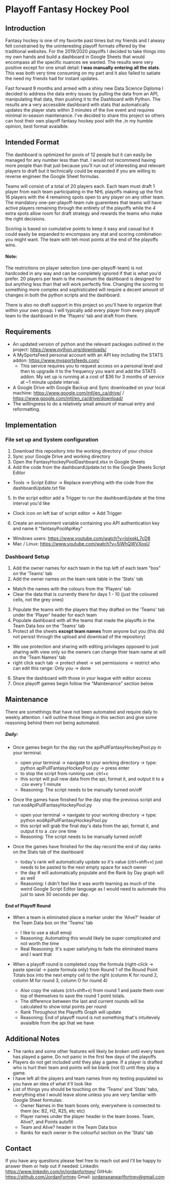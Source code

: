 # Playoff Fantasy Hockey Pool

## Introduction

Fantasy hockey is one of my favorite past times but my friends and I alwasy felt constrained by the uninteresting playoff formats offered by the traditional websites. For the 2019/2020 playoffs I decided to take things into my own hands and build a dashboard in Google Sheets that would encompass all the specific nuances we wanted. The results were very positive except for one small detail: **I was manually entering all the stats**. This was both very time consuming on my part and it also failed to satiate the need my friends had for instant updates.

Fast forward 9 months and armed with a shiny new Data Science Diploma I decided to address the data entry issues by pulling the data from an API, manipulating that data, then pushing it to the Dashboard with Python. The results are a very accessible dashboard with stats that automatically updates the player stats within 3 minutes of the live event and requires minimal in-season maintenance. I've decided to share this project so others can host their own playoff fantasy hockey pool with the ,in my humble opinion, best format avaialble. 

## Intended Format

The dashboard is optimized for pools of 12 people but it can easily be managed for any number less than that. I would not recommend having more people than that just because you'll run out of interesting and relevant players to draft but it technically could be expanded if you are willing to reverse engineer the Google Sheet formulas.

Teams will consist of a total of 20 players each. Each team must draft 1 player from each team participating in the NHL playoffs making up the first 16 players with the 4 remaining spots open to any player on any other team. The mandatory one-per-playoff-team rule guarentees that teams will have active players remaining through the entirety of the playoffs while the 4 extra spots allow room for draft strategy and rewards the teams who make the right decisions.

Scoring is based on cumulative points to keep it easy and casual but it could easily be expanded to encompass any stat and scoring combination you might want. The team with teh most points at the end of the playoffs wins.

#### Note:
The restrictions on player selection (one-per-playoff-team) is not hardcoded in any way and can be completely ignored if that is what you'd prefer. 20 players per team is the maximum the dashboard is designed for but anything less than that will work perfectly fine. Changing the scoring to something more complex and sophisticated will require a decent amount of changes in both the python scripts and the dashboard.

There is also no draft support in this project so you'll have to organize that within your own group. I will typically add every player from every playoff team to the dashboard in the 'Players' tab and draft from there.

## Requirements

* An updated version of python and the relevant packages outlined in the project: https://www.python.org/downloads/
* A MySportsFeed personal account with an API key including the STATS addon: https://www.mysportsfeeds.com/
  * This service requires you to request access on a personal level and then to upgrade it to the frequency you want and add the STATS addon. My set up is running at a cost of $36 for 3 months of service at ~1 minute update interval.
* A Google Drive with Google Backup and Sync downloaded on your local machine: https://www.google.com/intl/en_ca/drive/ / https://www.google.com/intl/en_ca/drive/download/
* The willingness to do a relatively small amount of manual entry and reformatting.

## Implementation
### File set up and System configuration
1. Download this repository into the working directory of your choice
2. Sync your Google Drive and working directory
3. Open the FantasyHockeyPoolDashboard.xlsx in Google Sheets 
4. Add the code from the dashboardUpdate.txt to the Google Sheets Script Editor
  * Tools -> Script Editor -> Replace everything with the code from the dashboardUpdate.txt file
5. In the script editor add a Trigger to run the dashboardUpdate at the time interval you'd like
  * Clock icon on left bar of script editor -> Add Trigger
6. Create an environment variable containing you API authentication key and name it "fantasyPoolApiKey"
  * Windows users: https://www.youtube.com/watch?v=IolxqkL7cD8
  * Mac / Linux: https://www.youtube.com/watch?v=5iWhQWVXosU

### Dashboard Setup 
1. Add the owner names for each team in the top left of each team "box" on the 'Teams' tab
2. Add the owner names on the team rank table in the 'Stats' tab
  * Match the names with the colours from the 'Players' tab
  * Clear the data that is currently there for days 1 - 10 (just the coloured cells, not the grey ones)
3. Populate the teams with the players that they drafted on the 'Teams' tab under the 'Player' header for each team
4. Populate dashboard with all the teams that made the playoffs in the Team Data box on the 'Teams' tab
5. Protect all the sheets **except team names** from anyone but you (this did not persist through the upload and download of the repository)
  * We use protection and sharing with editing privilages opposed to just sharing with view only so the owners can change thier team name at will on the 'Team Names' tab
  * right click each tab -> protect sheet -> set permissions -> restrict who can edit this range: Only you -> done
6. Share the dashboard with those in your league with editor access
7. Once playoff games begin follow the "Maintenance" section below

## Maintenance

There are somethings that have not been automated and require daily to weekly attention. I will outline those things in this section and give some reasoning behind them not being automated.

##### Daily:
* Once games begin for the day run the apiPullFantasyHockeyPool.py in your terminal.
  * open your terminal -> navigate to your working directory -> type: python apiPullFantasyHockeyPool.py -> press enter
  * to stop the script from running use: ctrl+c
  * this script will pull new data from the api, format it, and output it to a .csv every 1 minute
  * Reasoning: The script needs to be manually turned on/off

* Once the games have finished for the day stop the previous script and run eodApiPullFantasyHockeyPool.py
  * open your terminal -> navigate to your working directory -> type: python eodApiPullFantasyHockeyPool.py
  * this script will grab the final day's data from the api, format it, and output it to a .csv one time
  * Reasoning: The script needs to be manually turned on/off

* Once the games have finished for the day record the end of day ranks on the Stats tab of the dashboard
  * today's rank will automatically update so it's value (ctrl+shft+v) just needs to be pasted to the next empty space for each owner
  * the day # will automatically populate and the Rank by Day graph will as well
  * Reasoning: I didn't feel like it was worth learning as much of the weird Google Script Editor language as I would need to automate this just to save 30 seconds per day.

#### End of Playoff Round
* When a team is eliminated place a marker under the 'Alive?' header of the Team Data box on the 'Teams' tab
  * I like to use a skull emoji 
  * Reasoning: Automating this would likely be super complicated and not worth the time
  * Real Reasoning: It's super satisfying to fade the eliminated teams and I want that

* When a playoff round is completed copy the formula (right-click -> paste special -> paste formula only) from Round 1 of the Round Point Totals box into the next empty cell to the right (column K for round 2, column M for round 3, column O for round 4)
  * Also copy the values (ctrl+shft+v) from round 1 and paste them over top of themselves to save the round 1 point totals.
  * The difference between the last and current rounds will be calculated to show total points per round
  * Rank Throughout the Playoffs Graph will update
  * Reasoning: End of playoff round is not something that's intuitevely avaialble from the api that we have

## Additional Notes
* The ranks and some other features will likely be broken until every team has played a game. Do not panic in the first few days of the playoffs
* Players do not get included until they play a game. If a player is drafted who is hurt their team and points will be blank (not 0) until they play a game.
* I have left all the players and team names from my testing populated so you have an idea of what it'll look like
* List of things you should be touching on the 'Teams' and 'Stats' tabs, everything else I would leave alone unless you are very familiar with Google Sheet formulas:
  *  Owner Names in the team boxes only, everywhere is connected to them (ex: B2, H2, R25, etc etc)
  *  Player names under the player header in the team boxes. Team, Alive?, and Points autofill
  *  Team and Alive? header in the Team Data box
  *  Ranks for each owner in the colourful section on the 'Stats' tab

## Contact
If you have any questions please feel free to reach out and I'll be happy to answer them or help out if needed:
LinkedIn: https://www.linkedin.com/in/jordanfortney/
GitHub: https://github.com/JordanFortney
Gmail: jordanseanearlfortney@gmail.com
